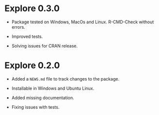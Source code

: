 # Explore 0.3.0

* Package tested on Windows, MacOs and Linux. R-CMD-Check without errors.

* Improved tests.

* Solving issues for CRAN release.

# Explore 0.2.0

* Added a `NEWS.md` file to track changes to the package.

* Installable in Windows and Ubuntu Linux. 

* Added missing documentation. 

* Fixing issues with tests. 
